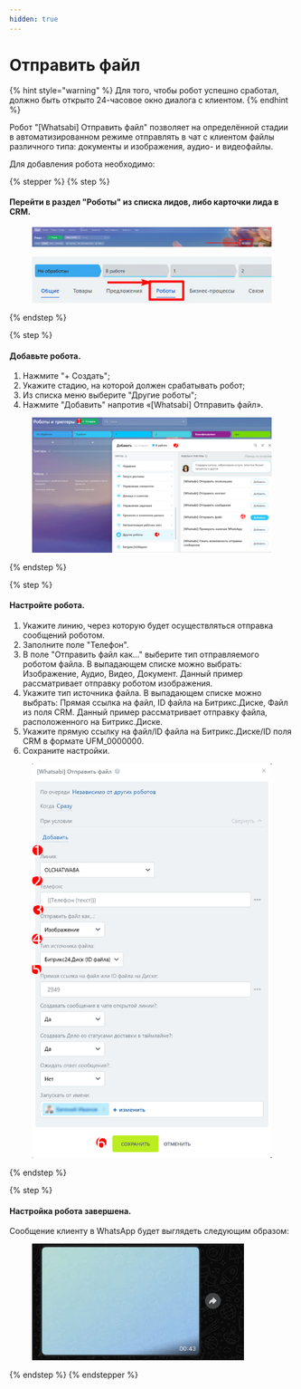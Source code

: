 ```yaml
---
hidden: true
---
```


# Отправить файл

{% hint style="warning" %}
Для того, чтобы робот успешно сработал, должно быть открыто 24-часовое окно диалога с клиентом.&#x20;
{% endhint %}

Робот "\[Whatsabi] Отправить файл" позволяет на определённой стадии в автоматизированном режиме отправлять в чат с клиентом файлы различного типа: документы и изображения, аудио- и видеофайлы.

Для добавления робота необходимо:

{% stepper %}
{% step %}
#### Перейти в раздел "Роботы" из списка лидов, либо карточки лида в CRM.

<figure><img src="../../.gitbook/assets/image (1).png" alt=""><figcaption></figcaption></figure>

<figure><img src="../../.gitbook/assets/image (1) (1).png" alt=""><figcaption></figcaption></figure>
{% endstep %}

{% step %}
#### Добавьте робота.

1. Нажмите "+ Создать";&#x20;
2. Укажите стадию, на которой должен срабатывать робот;&#x20;
3. Из списка меню выберите "Другие роботы";
4. Нажмите "Добавить" напротив «\[Whatsabi] Отправить файл».

<figure><img src="../../.gitbook/assets/Скриншот 28.08.25_21.16.42.png" alt=""><figcaption></figcaption></figure>
{% endstep %}

{% step %}
#### Настройте робота.

1. Укажите линию, через которую будет осуществляться отправка сообщений роботом.
2. Заполните поле "Телефон".
3. В поле "Отправить файл как..." выберите тип отправляемого роботом файла. В выпадающем списке можно выбрать: Изображение, Аудио, Видео, Документ. Данный пример рассматривает отправку роботом изображения.
4. Укажите тип источника файла. В выпадающем списке можно выбрать: Прямая ссылка на файл, ID файла на Битрикс.Диске, Файл из поля CRM. Данный пример рассматривает отправку файла, расположенного на Битрикс.Диске.&#x20;
5. Укажите прямую ссылку на файл/ID файла на Битрикс.Диске/ID поля CRM в формате UFM\_0000000.&#x20;
6. Сохраните настройки.

<figure><img src="../../.gitbook/assets/Скриншот 28.08.25_22.08.20.png" alt=""><figcaption></figcaption></figure>
{% endstep %}

{% step %}
#### Настройка робота завершена.

Сообщение клиенту в WhatsApp будет выглядеть следующим образом:

<figure><img src="../../.gitbook/assets/image.png" alt="" width="375"><figcaption></figcaption></figure>
{% endstep %}
{% endstepper %}
